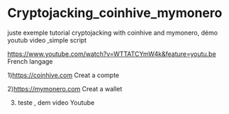 # Cryptojacking_coinhive_mymonero
juste exemple tutorial cryptojacking with coinhive and mymonero, démo youtub video ,simple script

https://www.youtube.com/watch?v=WTTATCYmW4k&feature=youtu.be     French langage


1)https://coinhive.com  Creat a compte 

2)https://mymonero.com    Creat a wallet 

3) teste , dem video Youtube

